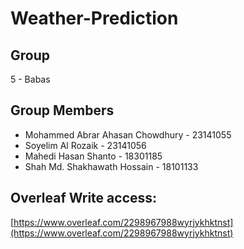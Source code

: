 # Weather-Prediction

## Group
5 - Babas

## Group Members
- Mohammed Abrar Ahasan Chowdhury - 23141055
- Soyelim Al Rozaik - 23141056
- Mahedi Hasan Shanto - 18301185
- Shah Md. Shakhawath Hossain - 18101133

## Overleaf Write access:
[https://www.overleaf.com/2298967988wyrjykhktnst](https://www.overleaf.com/2298967988wyrjykhktnst)

